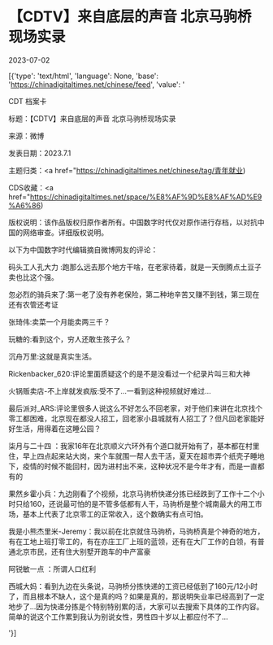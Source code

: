 # 【CDTV】来自底层的声音 北京马驹桥现场实录

2023-07-02

[{'type': 'text/html', 'language': None, 'base': 'https://chinadigitaltimes.net/chinese/feed', 'value': '



CDT 档案卡

标题：【CDTV】来自底层的声音 北京马驹桥现场实录

来源：微博

发表日期：2023.7.1

主题归类：<a href="https://chinadigitaltimes.net/chinese/tag/青年就业)

CDS收藏：<a href="https://chinadigitaltimes.net/space/%E8%AF%9D%E8%AF%AD%E9%A6%86)

版权说明：该作品版权归原作者所有。中国数字时代仅对原作进行存档，以对抗中国的网络审查。详细版权说明。





以下为中国数字时代编辑摘自微博网友的评论：



码头工人孔大力 :跑那么远去那个地方干啥，在老家待着，就是一天倒腾点土豆子卖也比这个强。

忽必烈的骑兵来了:第一老了没有养老保险，第二种地辛苦又赚不到钱，第三现在还有农管还考证

张琦伟:卖菜一个月能卖两三千？

玩糖的:看到这个，穷人还敢生孩子么？

沉舟万里:这就是真实生活。

Rickenbacker_620:评论里面质疑这个的是不是没看过一个纪录片叫三和大神

火锅贩卖店-不上岸就发疯版:受不了…一看到这种视频就好难过…

最后派对_ARS:评论里很多人说这么不好怎么不回老家，对于他们来讲在北京找个零工都困难，北京现在都没人招工，回老家小县城就有人招工了？但凡回老家能好好生活，用得着在这睡公园？

柒月与二十四 ：我家16年在北京顺义六环外有个道口就开始有了，基本都在村里住，早上四点起来站大岗，来个车就围一帮人去干活，夏天在超市弄个纸壳子睡地下，疫情的时候不能回村，因为进村出不来，这种状况不是今年才有，而是一直都有的

果然乡霍小兵：九边刚看了个视频，北京马驹桥快递分拣已经跌到了工作十二个小时只给160，还说最可怕的是不管多低都有人干，马驹桥是整个城南最大的用工市场，基本上代表了北京零工的正常收入，这个数确实有点可怕。

我是小熊杰里米-Jeremy：我以前在北京就住马驹桥，马驹桥真是个神奇的地方，有在工地上班打零工的，有在亦庄工厂上班的蓝领，还有在大厂工作的白领，有普通北京市民，还有住大别墅开跑车的中产富豪

阿锐敏一点 ：所谓人口红利

西城大妈：看到九边在头条说，马驹桥分拣快递的工资已经低到了160元/12小时了，而且根本不缺人，这个是真的吗？如果是真的，那说明失业率已经高到了一定地步了…因为快递分拣是个特别特别累的活，大家可以去搜索下具体的工作内容。简单的说这个工作累到我认为别说女性，男性四十岁以上都应付不了… 

'}]